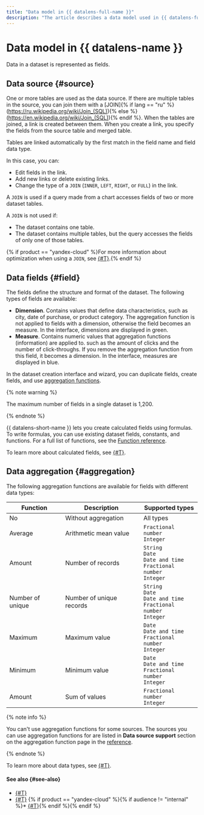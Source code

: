 ```yaml
---
title: "Data model in {{ datalens-full-name }}"
description: "The article describes a data model used in {{ datalens-full-name }} . One or more tables are used as the data source. If multiple tables are available in the data source, you can merge them using the JOIN operator. When the tables are joined, a link is created between them. When you create a link, you specify the fields from the source table and merged table."
---
```


# Data model in {{ datalens-name }}

Data in a dataset is represented as fields.

## Data source {#source}

One or more tables are used as the data source. If there are multiple tables in the source, you can join them with a [JOIN]{% if lang == "ru" %}(https://ru.wikipedia.org/wiki/Join_(SQL)){% else %}(https://en.wikipedia.org/wiki/Join_(SQL)){% endif %}.
When the tables are joined, a link is created between them. When you create a link, you specify the fields from the source table and merged table.

Tables are linked automatically by the first match in the field name and field data type.

In this case, you can:
- Edit fields in the link.
- Add new links or delete existing links.
- Change the type of a `JOIN` (`INNER`, `LEFT`, `RIGHT`, or `FULL`) in the link.

A `JOIN` is used if a query made from a chart accesses fields of two or more dataset tables.

A `JOIN` is not used if:
- The dataset contains one table.
- The dataset contains multiple tables, but the query accesses the fields of only one of those tables.

{% if product == "yandex-cloud" %}For more information about optimization when using a `JOIN`, see [{#T}](../data-join.md#join-optimization).{% endif %}

## Data fields {#field}

The fields define the structure and format of the dataset. The following types of fields are available:

- **Dimension**. Contains values that define data characteristics, such as city, date of purchase, or product category. The aggregation function is not applied to fields with a dimension, otherwise the field becomes an measure. In the interface, dimensions are displayed in green.
- **Measure**. Contains numeric values that aggregation functions (information) are applied to. such as the amount of clicks and the number of click-throughs. If you remove the aggregation function from this field, it becomes a dimension. In the interface, measures are displayed in blue.

In the dataset creation interface and wizard, you can duplicate fields, create fields, and use [aggregation functions](#aggregation).

{% note warning %}

The maximum number of fields in a single dataset is 1,200.

{% endnote %}

{{ datalens-short-name }} lets you create calculated fields using formulas.
To write formulas, you can use existing dataset fields, constants, and functions.
For a full list of functions, see the [Function reference](../../function-ref/all.md).

To learn more about calculated fields, see [{#T}](../calculations/index.md).

## Data aggregation {#aggregation}

The following aggregation functions are available for fields with different data types:

| Function | Description | Supported types |
----- | ----- | -----
| No | Without aggregation | All types |
| Average | Arithmetic mean value | `Fractional number`<br/>`Integer` |
| Amount | Number of records | `String`<br/>`Date`<br/>`Date and time`<br/>`Fractional number`<br/>`Integer` |
| Number of unique | Number of unique records | `String`<br/>`Date`<br/>`Date and time`<br/>`Fractional number`<br/>`Integer` |
| Maximum | Maximum value | `Date`<br/>`Date and time`<br/>`Fractional number`<br/>`Integer` |
| Minimum | Minimum value | `Date`<br/>`Date and time`<br/>`Fractional number`<br/>`Integer` |
| Amount | Sum of values | `Fractional number`<br/>`Integer` |

{% note info %}

You can't use aggregation functions for some sources.
The sources you can use aggregation functions for are listed in **Data source support** section on the aggregation function page in the [reference](../../function-ref/aggregation-functions.md).

{% endnote %}

To learn more about data types, see [{#T}](../data-types.md).

#### See also {#see-also}

* [{#T}](../../operations/dataset/create.md)
* [{#T}](../../operations/dataset/create-calculated-field.md)
{% if product == "yandex-cloud" %}{% if audience != "internal" %}* [{#T}](../../operations/dataset/materialize.md){% endif %}{% endif %}
